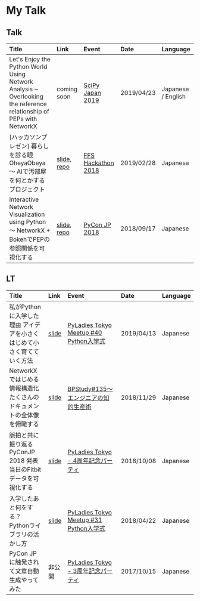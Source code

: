 # My Talk
## Talk
| Title | Link | Event | Date | Language | 
|:------|:-----|:------|:-----|:---------|
| Let's Enjoy the Python World Using Network Analysis ~ Overlooking the                                                reference relationship of PEPs with NetworkX　| coming soon |[SciPy Japan 2019](https://www.scipyjapan2019.scipy.org)| 2019/04/23 | Japanese / English |
| [ハッカソンプレゼン] 暮らしを診る眼 OheyaObeya 〜 AIで汚部屋を何とかするプロジェクト | [slide](https://bit.ly/2Y6K3eH), [repo](https://github.com/OheyaObeya) |[FFS Hackathon 2018](https://bit.ly/2uqxddx)| 2019/02/28 | Japanese |
| Interactive Network Visualization using Python 〜 NetworkX + BokehでPEPの参照関係を可視化する | [slide](https://bit.ly/2O4I7kw), [repo](https://github.com/komo-fr/pyconjp_2018_talk) |[PyCon JP 2018](https://pycon.jp/2018/) | 2018/09/17 | Japanese |


## LT
| Title | Link | Event | Date | Language | 
|:------|:-----|:------|:-----|:---------|
| 私がPythonに入学した理由 アイデアを小さくはじめて小さく育てていく方法 | [slide](https://bit.ly/2IvSye4) |[PyLadies Tokyo Meetup #40 Python入学式](https://pyladies-tokyo.connpass.com/event/123097/)| 2019/04/13 | Japanese |
| NetworkXではじめる情報構造化 たくさんのドキュメントの全体像を俯瞰する | [slide](https://bit.ly/2G1mj6R) |[BPStudy#135〜エンジニアの知的生産術](https://bpstudy.connpass.com/event/104549/)| 2018/11/29 | Japanese |
| 脈拍と共に振り返るPyConJP 2018 発表当日のFitbitデータを可視化する | [slide](https://komo-fr.github.io/my_talk/20181008_pyladiestokyo/20181008_pyladiestokyo_fitbit.slides.html#/) |[PyLadies Tokyo - 4周年記念パーティ](https://pyladies-tokyo.connpass.com/event/99733/) | 2018/10/08 | Japanese |
| 入学したあと何をする？ Pythonライブラリの活かし方 | [slide](https://www.slideshare.net/komofr/20180422-py-ladiestokyolt03/komofr/20180422-py-ladiestokyolt03) |[PyLadies Tokyo Meetup #31 Python入学式](https://pyladies-tokyo.connpass.com/event/83376/) | 2018/04/22 | Japanese |
| PyCon JPに触発されて文章自動生成やってみた | 非公開 |[PyLadies Tokyo - 3周年記念パーティ](https://pyladies-tokyo.connpass.com/event/64367/) | 2017/10/15 | Japanese |




